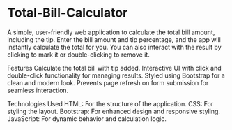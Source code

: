 # Total-Bill-Calculator

A simple, user-friendly web application to calculate the total bill amount, including the tip. Enter the bill amount and tip percentage, and the app will instantly calculate the total for you. You can also interact with the result by clicking to mark it or double-clicking to remove it.

Features
Calculate the total bill with tip added.
Interactive UI with click and double-click functionality for managing results.
Styled using Bootstrap for a clean and modern look.
Prevents page refresh on form submission for seamless interaction.


Technologies Used
HTML: For the structure of the application.
CSS: For styling the layout.
Bootstrap: For enhanced design and responsive styling.
JavaScript: For dynamic behavior and calculation logic.
